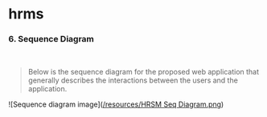 # hrms

### 6. Sequence Diagram

<br>

>Below is the sequence diagram for the proposed web application that generally describes the interactions between the users and the application.

![Sequence diagram image]([/resources/HRSM Seq Diagram.png](https://github.com/syakirahjf/hrms/blob/main/resources/HRMS%20Seq%20Diagram.png))

<br>

